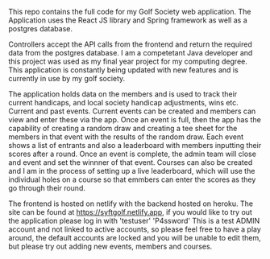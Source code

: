 This repo contains the full code for my Golf Society web application. The Application uses the React JS library and Spring framework as well as a postgres database. 

Controllers accept the API calls from the frontend and return the required data from the postgres database. I am a competetant Java developer and this project was used as my final year project for my computing degree. This application is constantly being updated with new features and is currently in use by my golf society.

The application holds data on the members and is used to track their current handicaps, and local society handicap adjustments, wins etc. Current and past events. Current events can be created and members can view and enter these via the app. Once an event is full, then the app has the capability of creating a random draw and creating a tee sheet for the members in that event with the results of the random draw. Each event shows a list of entrants and also a leaderboard with members inputting their scores after a round. Once an event is complete, the admin team will close and event and set the winnner of that event. Courses can also be created and I am in the process of setting up a live leaderboard, which will use the individual holes on a course so that emmbers can enter the scores as they go through their round.

The frontend is hosted on netlify with the backend hosted on heroku. The site can be found at https://syftgolf.netlify.app, if you would like to try out the application please log in with 'testuser' 'P4ssword' This is a test ADMIN account and not linked to active accounts, so please feel free to have a play around, the default accounts are locked and you will be unable to edit them, but please try out adding new events, members and courses.


